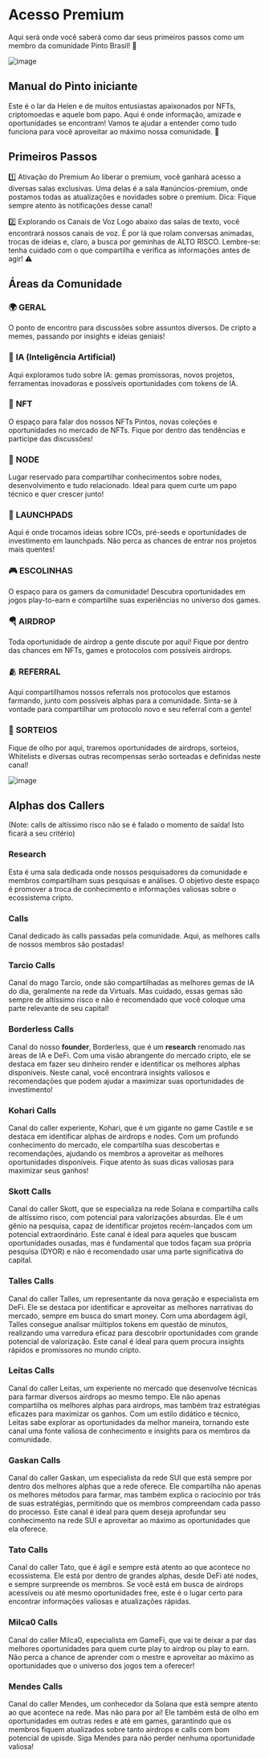 

# Acesso Premium
Aqui será onde você saberá como dar seus primeiros passos como um membro da comunidade Pinto Brasil! 🐥

![image](https://github.com/user-attachments/assets/d8ccee03-08fe-46f6-aa49-71053703d803)


## Manual do Pinto iniciante

Este é o lar da Helen e de muitos entusiastas apaixonados por NFTs, criptomoedas e aquele bom papo. Aqui é onde informação, amizade e oportunidades se encontram! Vamos te ajudar a entender como tudo funciona para você aproveitar ao máximo nossa comunidade. 🚀

## Primeiros Passos


1️⃣ Ativação do Premium
Ao liberar o premium, você ganhará acesso a diversas salas exclusivas. Uma delas é a sala #anúncios-premium, onde postamos todas as atualizações e novidades sobre o premium. Dica: Fique sempre atento às notificações desse canal!

2️⃣ Explorando os Canais de Voz
Logo abaixo das salas de texto, você encontrará nossos canais de voz. É por lá que rolam conversas animadas, trocas de ideias e, claro, a busca por geminhas de ALTO RISCO. Lembre-se: tenha cuidado com o que compartilha e verifica as informações antes de agir! ⚠️

## Áreas da Comunidade

### 🌍 **GERAL**  
O ponto de encontro para discussões sobre assuntos diversos. De cripto a memes, passando por insights e ideias geniais!

### 🤖 **IA (Inteligência Artificial)**  
Aqui exploramos tudo sobre IA: gemas promissoras, novos projetos, ferramentas inovadoras e possíveis oportunidades com tokens de IA.

### 🎨 **NFT**  
O espaço para falar dos nossos NFTs Pintos, novas coleções e oportunidades no mercado de NFTs. Fique por dentro das tendências e participe das discussões!

### 🔗 **NODE**  
Lugar reservado para compartilhar conhecimentos sobre nodes, desenvolvimento e tudo relacionado. Ideal para quem curte um papo técnico e quer crescer junto!

### 🚀 **LAUNCHPADS**  
Aqui é onde trocamos ideias sobre ICOs, pré-seeds e oportunidades de investimento em launchpads. Não perca as chances de entrar nos projetos mais quentes!

### 🎮 **ESCOLINHAS**  
O espaço para os gamers da comunidade! Descubra oportunidades em jogos play-to-earn e compartilhe suas experiências no universo dos games.

### 🪂 **AIRDROP**  
Toda oportunidade de airdrop a gente discute por aqui! Fique por dentro das chances em NFTs, games e protocolos com possíveis airdrops.

### 🫂 **REFERRAL**  
Aqui compartilhamos nossos referrals nos protocolos que estamos farmando, junto com possíveis alphas para a comunidade. Sinta-se à vontade para compartilhar um protocolo novo e seu referral com a gente!

### 🎁 **SORTEIOS**  
Fique de olho por aqui, traremos oportunidades de airdrops, sorteios, Whitelists e diversas outras recompensas serão sorteadas e definidas neste canal!

![image](https://github.com/user-attachments/assets/d7f9c1c6-0ccf-472d-be35-a5bb6848ef37)

## Alphas dos Callers
(Note: calls de altíssimo risco não se é falado o momento de saída! Isto ficará a seu critério)

### Research
Esta é uma sala dedicada onde nossos pesquisadores da comunidade e membros compartilham suas pesquisas e análises. O objetivo deste espaço é promover a troca de conhecimento e informações valiosas sobre o ecossistema cripto.

### Calls
Canal dedicado às calls passadas pela comunidade. Aqui, as melhores calls de nossos membros são postadas!

### Tarcio Calls
Canal do mago Tarcio, onde são compartilhadas as melhores gemas de IA do dia, geralmente na rede da Virtuals. Mas cuidado, essas gemas são sempre de altíssimo risco e não é recomendado que você coloque uma parte relevante de seu capital!

### Borderless Calls
Canal do nosso **founder**, Borderless, que é um **research** renomado nas áreas de IA e DeFi. Com uma visão abrangente do mercado cripto, ele se destaca em fazer seu dinheiro render e identificar os melhores alphas disponíveis. Neste canal, você encontrará insights valiosos e recomendações que podem ajudar a maximizar suas oportunidades de investimento!

### Kohari Calls
Canal do caller experiente, Kohari, que é um gigante no game Castile e se destaca em identificar alphas de airdrops e nodes. Com um profundo conhecimento do mercado, ele compartilha suas descobertas e recomendações, ajudando os membros a aproveitar as melhores oportunidades disponíveis. Fique atento às suas dicas valiosas para maximizar seus ganhos!

### Skott Calls
Canal do caller Skott, que se especializa na rede Solana e compartilha calls de altíssimo risco, com potencial para valorizações absurdas. Ele é um gênio na pesquisa, capaz de identificar projetos recém-lançados com um potencial extraordinário. Este canal é ideal para aqueles que buscam oportunidades ousadas, mas é fundamental que todos façam sua própria pesquisa (DYOR) e não é recomendado usar uma parte significativa do capital.

### Talles Calls
Canal do caller Talles, um representante da nova geração e especialista em DeFi. Ele se destaca por identificar e aproveitar as melhores narrativas do mercado, sempre em busca do smart money. Com uma abordagem ágil, Talles consegue analisar múltiplos tokens em questão de minutos, realizando uma varredura eficaz para descobrir oportunidades com grande potencial de valorização. Este canal é ideal para quem procura insights rápidos e promissores no mundo cripto.

### Leitas Calls
Canal do caller Leitas, um experiente no mercado que desenvolve técnicas para farmar diversos airdrops ao mesmo tempo. Ele não apenas compartilha os melhores alphas para airdrops, mas também traz estratégias eficazes para maximizar os ganhos. Com um estilo didático e técnico, Leitas sabe explorar as oportunidades da melhor maneira, tornando este canal uma fonte valiosa de conhecimento e insights para os membros da comunidade.

### Gaskan Calls
Canal do caller Gaskan, um especialista da rede SUI que está sempre por dentro dos melhores alphas que a rede oferece. Ele compartilha não apenas os melhores métodos para farmar, mas também explica o raciocínio por trás de suas estratégias, permitindo que os membros compreendam cada passo do processo. Este canal é ideal para quem deseja aprofundar seu conhecimento na rede SUI e aproveitar ao máximo as oportunidades que ela oferece.

### Tato Calls
Canal do caller Tato, que é ágil e sempre está atento ao que acontece no ecossistema. Ele está por dentro de grandes alphas, desde DeFi até nodes, e sempre surpreende os membros. Se você está em busca de airdrops acessíveis ou até mesmo oportunidades free, este é o lugar certo para encontrar informações valiosas e atualizações rápidas.

### Milca0 Calls
Canal do caller Milca0, especialista em GameFi, que vai te deixar a par das melhores oportunidades para quem curte play to airdrop ou play to earn. Não perca a chance de aprender com o mestre e aproveitar ao máximo as oportunidades que o universo dos jogos tem a oferecer!

### Mendes Calls
Canal do caller Mendes, um conhecedor da Solana que está sempre atento ao que acontece na rede. Mas não para por aí! Ele também está de olho em oportunidades em outras redes e até em games, garantindo que os membros fiquem atualizados sobre tanto airdrops e calls com bom potencial de upisde. Siga Mendes para não perder nenhuma oportunidade valiosa!



